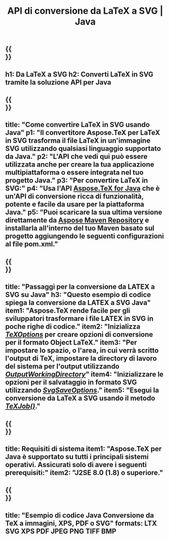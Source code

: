 ﻿---
translation: true
template: /_templates/_conversion-child-java.md
title: API di conversione da LaTeX a SVG | Java
description: Funzionalità di conversione da LaTeX a SVG. Integra questa libreria Java on-premise nel tuo progetto o usa applicazioni multipiattaforma per convertire LaTeX in SVG.
keywords: latex in svg api java, latex2svg integra
url: /java/conversion/latex-to-svg/
family: tex
platformtag: java
feature: conversion
informat: LATEX
outformat: SVG
otherformats: PNG JPEG TIFF BMP PDF XPS
---

{{<section banner>}}
---
h1: Da LaTeX a SVG
h2: Converti LaTeX in SVG tramite la soluzione API per Java
---

{{<section overview>}}
---
title: "Come convertire LaTeX in SVG usando Java"
p1: "Il convertitore Aspose.TeX per LaTeX in SVG trasforma il file LaTeX in un'immagine SVG utilizzando qualsiasi linguaggio supportato da Java."
p2: "L'API che vedi qui può essere utilizzata anche per creare la tua applicazione multipiattaforma o essere integrata nel tuo progetto Java."
p3: "Per convertire LaTeX in SVG:"
p4: "Usa l'API [Aspose.TeX for Java](https://products.aspose.com/tex/java) che è un'API di conversione ricca di funzionalità, potente e facile da usare per la piattaforma Java."
p5: "Puoi scaricare la sua ultima versione direttamente da [Aspose Maven Repository](https://repository.aspose.com/tex/) e installarla all'interno del tuo Maven basato sul progetto aggiungendo le seguenti configurazioni al file pom.xml."
---

{{<section feature1>}}
---
title: "Passaggi per la conversione da LATEX a SVG su Java"
h3: "Questo esempio di codice spiega la conversione da LATEX a SVG Java"
item1: "Aspose.TeX rende facile per gli sviluppatori trasformare i file LATEX in SVG in poche righe di codice."
item2: "Inizializza [*TeXOptions*](https://reference.aspose.com/tex/java/com.aspose.tex/TeXOptions) per creare opzioni di conversione per il formato Object LaTeX."
item3: "Per impostare lo spazio, o l'area, in cui verrà scritto l'output di TeX, impostare la directory di lavoro del sistema per l'output utilizzando [*OutputWorkingDirectory*](https://reference.aspose.com/tex/java/com.aspose.tex/TeXOptions#getOutputWorkingDirectory--)"
item4: "Inizializzare le opzioni per il salvataggio in formato SVG utilizzando [*SvgSaveOptions*](https://reference.aspose.com/tex/java/com.aspose.tex.rendering/SvgSaveOptions)."
item5: "Esegui la conversione da LaTeX a SVG usando il metodo [*TeXJob()*](https://reference.aspose.com/tex/java/com.aspose.tex/TeXJob)."
---

{{<section feature2>}}
---
title: Requisiti di sistema
item1: "Aspose.TeX per Java è supportato su tutti i principali sistemi operativi. Assicurati solo di avere i seguenti prerequisiti:"
item2: "J2SE 8.0 (1.8) o superiore."
---

{{<section widget>}}
---
title: "Esempio di codice Java Conversione da TeX a immagini, XPS, PDF o SVG"
formats: LTX SVG XPS PDF JPEG PNG TIFF BMP
---